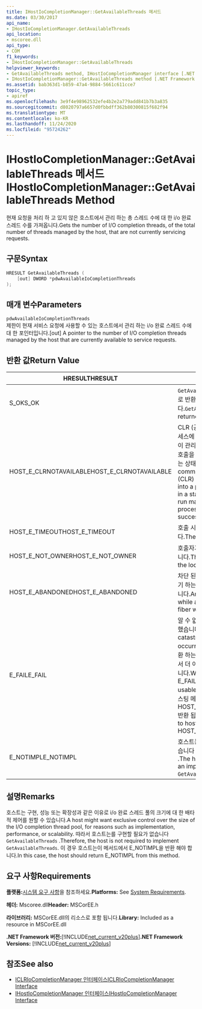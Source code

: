 ```yaml
---
title: IHostIoCompletionManager::GetAvailableThreads 메서드
ms.date: 03/30/2017
api_name:
- IHostIoCompletionManager.GetAvailableThreads
api_location:
- mscoree.dll
api_type:
- COM
f1_keywords:
- IHostIoCompletionManager::GetAvailableThreads
helpviewer_keywords:
- GetAvailableThreads method, IHostIoCompletionManager interface [.NET Framework hosting]
- IHostIoCompletionManager::GetAvailableThreads method [.NET Framework hosting]
ms.assetid: bab363d1-b859-47a4-9884-5661c611cce7
topic_type:
- apiref
ms.openlocfilehash: 3e9f4e98962532efe4b2e2a779add841b7b3a835
ms.sourcegitcommit: d8020797a6657d0fbbdff362b80300815f682f94
ms.translationtype: MT
ms.contentlocale: ko-KR
ms.lasthandoff: 11/24/2020
ms.locfileid: "95724262"
---
```

# <a name="ihostiocompletionmanagergetavailablethreads-method"></a><span data-ttu-id="feb97-102">IHostIoCompletionManager::GetAvailableThreads 메서드</span><span class="sxs-lookup"><span data-stu-id="feb97-102">IHostIoCompletionManager::GetAvailableThreads Method</span></span>

<span data-ttu-id="feb97-103">현재 요청을 처리 하 고 있지 않은 호스트에서 관리 하는 총 스레드 수에 대 한 i/o 완료 스레드 수를 가져옵니다.</span><span class="sxs-lookup"><span data-stu-id="feb97-103">Gets the number of I/O completion threads, of the total number of threads managed by the host, that are not currently servicing requests.</span></span>  
  
## <a name="syntax"></a><span data-ttu-id="feb97-104">구문</span><span class="sxs-lookup"><span data-stu-id="feb97-104">Syntax</span></span>  
  
```cpp  
HRESULT GetAvailableThreads (  
    [out] DWORD *pdwAvailableIoCompletionThreads  
);  
```  
  
## <a name="parameters"></a><span data-ttu-id="feb97-105">매개 변수</span><span class="sxs-lookup"><span data-stu-id="feb97-105">Parameters</span></span>  

 `pdwAvailableIoCompletionThreads`  
 <span data-ttu-id="feb97-106">제한이 현재 서비스 요청에 사용할 수 있는 호스트에서 관리 하는 i/o 완료 스레드 수에 대 한 포인터입니다.</span><span class="sxs-lookup"><span data-stu-id="feb97-106">[out] A pointer to the number of I/O completion threads managed by the host that are currently available to service requests.</span></span>  
  
## <a name="return-value"></a><span data-ttu-id="feb97-107">반환 값</span><span class="sxs-lookup"><span data-stu-id="feb97-107">Return Value</span></span>  
  
|<span data-ttu-id="feb97-108">HRESULT</span><span class="sxs-lookup"><span data-stu-id="feb97-108">HRESULT</span></span>|<span data-ttu-id="feb97-109">설명</span><span class="sxs-lookup"><span data-stu-id="feb97-109">Description</span></span>|  
|-------------|-----------------|  
|<span data-ttu-id="feb97-110">S_OK</span><span class="sxs-lookup"><span data-stu-id="feb97-110">S_OK</span></span>|<span data-ttu-id="feb97-111">`GetAvailableThreads` 성공적으로 반환 되었습니다.</span><span class="sxs-lookup"><span data-stu-id="feb97-111">`GetAvailableThreads` returned successfully.</span></span>|  
|<span data-ttu-id="feb97-112">HOST_E_CLRNOTAVAILABLE</span><span class="sxs-lookup"><span data-stu-id="feb97-112">HOST_E_CLRNOTAVAILABLE</span></span>|<span data-ttu-id="feb97-113">CLR (공용 언어 런타임)이 프로세스에 로드 되지 않았거나 CLR이 관리 코드를 실행할 수 없거나 호출을 성공적으로 처리할 수 없는 상태에 있습니다.</span><span class="sxs-lookup"><span data-stu-id="feb97-113">The common language runtime (CLR) has not been loaded into a process, or the CLR is in a state in which it cannot run managed code or process the call successfully.</span></span>|  
|<span data-ttu-id="feb97-114">HOST_E_TIMEOUT</span><span class="sxs-lookup"><span data-stu-id="feb97-114">HOST_E_TIMEOUT</span></span>|<span data-ttu-id="feb97-115">호출 시간이 초과 되었습니다.</span><span class="sxs-lookup"><span data-stu-id="feb97-115">The call timed out.</span></span>|  
|<span data-ttu-id="feb97-116">HOST_E_NOT_OWNER</span><span class="sxs-lookup"><span data-stu-id="feb97-116">HOST_E_NOT_OWNER</span></span>|<span data-ttu-id="feb97-117">호출자가 잠금을 소유 하지 않습니다.</span><span class="sxs-lookup"><span data-stu-id="feb97-117">The caller does not own the lock.</span></span>|  
|<span data-ttu-id="feb97-118">HOST_E_ABANDONED</span><span class="sxs-lookup"><span data-stu-id="feb97-118">HOST_E_ABANDONED</span></span>|<span data-ttu-id="feb97-119">차단 된 스레드나 파이버에서 대기 하는 동안 이벤트를 취소 했습니다.</span><span class="sxs-lookup"><span data-stu-id="feb97-119">An event was canceled while a blocked thread or fiber was waiting on it.</span></span>|  
|<span data-ttu-id="feb97-120">E_FAIL</span><span class="sxs-lookup"><span data-stu-id="feb97-120">E_FAIL</span></span>|<span data-ttu-id="feb97-121">알 수 없는 치명적인 오류가 발생 했습니다.</span><span class="sxs-lookup"><span data-stu-id="feb97-121">An unknown catastrophic failure occurred.</span></span> <span data-ttu-id="feb97-122">메서드가 E_FAIL 반환 하는 경우 해당 프로세스 내에서 더 이상 CLR을 사용할 수 없습니다.</span><span class="sxs-lookup"><span data-stu-id="feb97-122">When a method returns E_FAIL, the CLR is no longer usable within the process.</span></span> <span data-ttu-id="feb97-123">호스팅 메서드를 이후에 호출 하면 HOST_E_CLRNOTAVAILABLE 반환 됩니다.</span><span class="sxs-lookup"><span data-stu-id="feb97-123">Subsequent calls to hosting methods return HOST_E_CLRNOTAVAILABLE.</span></span>|  
|<span data-ttu-id="feb97-124">E_NOTIMPL</span><span class="sxs-lookup"><span data-stu-id="feb97-124">E_NOTIMPL</span></span>|<span data-ttu-id="feb97-125">호스트는의 구현을 제공 하지 않습니다 `GetAvailableThreads` .</span><span class="sxs-lookup"><span data-stu-id="feb97-125">The host does not provide an implementation of `GetAvailableThreads`.</span></span>|  
  
## <a name="remarks"></a><span data-ttu-id="feb97-126">설명</span><span class="sxs-lookup"><span data-stu-id="feb97-126">Remarks</span></span>  

 <span data-ttu-id="feb97-127">호스트는 구현, 성능 또는 확장성과 같은 이유로 i/o 완료 스레드 풀의 크기에 대 한 배타적 제어를 원할 수 있습니다.</span><span class="sxs-lookup"><span data-stu-id="feb97-127">A host might want exclusive control over the size of the I/O completion thread pool, for reasons such as implementation, performance, or scalability.</span></span> <span data-ttu-id="feb97-128">따라서 호스트는를 구현할 필요가 없습니다 `GetAvailableThreads` .</span><span class="sxs-lookup"><span data-stu-id="feb97-128">Therefore, the host is not required to implement `GetAvailableThreads`.</span></span> <span data-ttu-id="feb97-129">이 경우 호스트는이 메서드에서 E_NOTIMPL을 반환 해야 합니다.</span><span class="sxs-lookup"><span data-stu-id="feb97-129">In this case, the host should return E_NOTIMPL from this method.</span></span>  
  
## <a name="requirements"></a><span data-ttu-id="feb97-130">요구 사항</span><span class="sxs-lookup"><span data-stu-id="feb97-130">Requirements</span></span>  

 <span data-ttu-id="feb97-131">**플랫폼:**[시스템 요구 사항](../../get-started/system-requirements.md)을 참조하세요.</span><span class="sxs-lookup"><span data-stu-id="feb97-131">**Platforms:** See [System Requirements](../../get-started/system-requirements.md).</span></span>  
  
 <span data-ttu-id="feb97-132">**헤더:** Mscoree.dll</span><span class="sxs-lookup"><span data-stu-id="feb97-132">**Header:** MSCorEE.h</span></span>  
  
 <span data-ttu-id="feb97-133">**라이브러리:** MSCorEE.dll의 리소스로 포함 됩니다.</span><span class="sxs-lookup"><span data-stu-id="feb97-133">**Library:** Included as a resource in MSCorEE.dll</span></span>  
  
 <span data-ttu-id="feb97-134">**.NET Framework 버전:**[!INCLUDE[net_current_v20plus](../../../../includes/net-current-v20plus-md.md)]</span><span class="sxs-lookup"><span data-stu-id="feb97-134">**.NET Framework Versions:** [!INCLUDE[net_current_v20plus](../../../../includes/net-current-v20plus-md.md)]</span></span>  
  
## <a name="see-also"></a><span data-ttu-id="feb97-135">참조</span><span class="sxs-lookup"><span data-stu-id="feb97-135">See also</span></span>

- [<span data-ttu-id="feb97-136">ICLRIoCompletionManager 인터페이스</span><span class="sxs-lookup"><span data-stu-id="feb97-136">ICLRIoCompletionManager Interface</span></span>](iclriocompletionmanager-interface.md)
- [<span data-ttu-id="feb97-137">IHostIoCompletionManager 인터페이스</span><span class="sxs-lookup"><span data-stu-id="feb97-137">IHostIoCompletionManager Interface</span></span>](ihostiocompletionmanager-interface.md)
